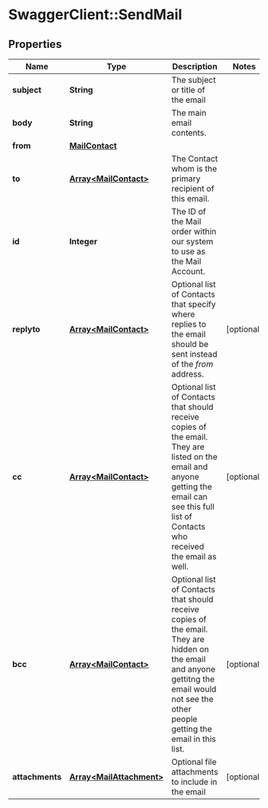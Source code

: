 # SwaggerClient::SendMail

## Properties
Name | Type | Description | Notes
------------ | ------------- | ------------- | -------------
**subject** | **String** | The subject or title of the email | 
**body** | **String** | The main email contents. | 
**from** | [**MailContact**](MailContact.md) |  | 
**to** | [**Array&lt;MailContact&gt;**](MailContact.md) | The Contact whom is the primary recipient of this email. | 
**id** | **Integer** | The ID of the Mail order within our system to use as the Mail Account. | 
**replyto** | [**Array&lt;MailContact&gt;**](MailContact.md) | Optional list of Contacts that specify where replies to the email should be sent instead of the _from_ address. | [optional] 
**cc** | [**Array&lt;MailContact&gt;**](MailContact.md) | Optional list of Contacts that should receive copies of the email.  They are listed on the email and anyone getting the email can see this full list of Contacts who received the email as well. | [optional] 
**bcc** | [**Array&lt;MailContact&gt;**](MailContact.md) | Optional list of Contacts that should receive copies of the email.  They are hidden on the email and anyone gettitng the email would not see the other people getting the email in this list. | [optional] 
**attachments** | [**Array&lt;MailAttachment&gt;**](MailAttachment.md) | Optional file attachments to include in the email | [optional] 

